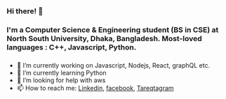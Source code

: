 ### Hi there! 👋

### I'm a Computer Science & Engineering student (BS in CSE) at North South University, Dhaka, Bangladesh. Most-loved languages : C++, Javascript, Python.
### 

- 🔭 I’m currently working on Javascript, Nodejs, React, graphQL etc.
- 🌱 I’m currently learning Python
- 🤔 I’m looking for help with aws
- 📫 How to reach me: [Linkedin](https://www.linkedin.com/in/azizultareq/), [facebook](https://www.facebook.com/Azizul.tareq/), [Tareqtagram](https://www.facebook.com/Azizul.tareq/) 
